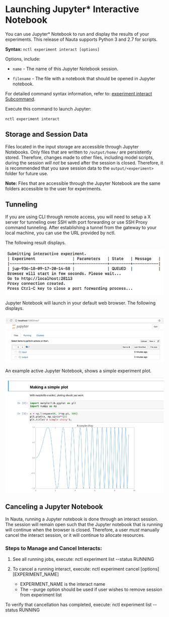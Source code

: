 # Launching Jupyter* Interactive Notebook

You can use Jupyter* Notebook to run and display the results of your experiments. This release of Nauta supports Python 3 and 2.7 for scripts. 

**Syntax:** `nctl experiment interact [options]`

Options, include:

* `name` - The name of this Jupyter Notebook session. 

* `filename` - The file with a notebook that should be opened in Jupyter notebook.

For detailed command syntax information, refer to: [experiment interact Subcommand](experiment.md#interact-Subcommand). 

Execute this command to launch Jupyter:

`nctl experiment interact`

## Storage and Session Data

Files located in the input storage are accessible through Jupyter Notebooks. Only files that are written to `/output/home/` are persistently stored. Therefore, changes made to other files, including model scripts, during the session _will not_ be saved after the session is closed. Therefore, it is recommended that you save session data to the `output/<experiment>` folder for future use.

**Note:** Files that are accessible through the Jupyter Notebook are the same folders accessible to the user for experiments.

## Tunneling

If you are using CLI through remote access, you will need to setup a X server for tunneling over SSH with port forwarding or use SSH Proxy command tunneling. After establishing a tunnel from the gateway to your local machine, you can use the URL provided by nctl.

The following result displays.

 ![](images/submit_interactive_exp.png)
  
Jupyter Notebook will launch in your default web browser. The following displays. 

 ![](images/jupyter_dashbd.png)


An example active Jupyter Notebook, shows a simple experiment plot.
 
 ![](images/jupyter_plot.png)
 
## Canceling a Jupyter Notebook

In Nauta, running a Jupyter notebook is done through an interact session. The session will remain open such that the Jupyter notebook that is running will continue when the browser is closed. Therefore, a user _must_ manually cancel the interact session, or it will continue to allocate resources.
 
### Steps to Manage and Cancel Interacts:

1. See all running jobs, execute: nctl experiment list --status RUNNING

2. To cancel a running interact, execute: nctl experiment cancel [options] [EXPERIMENT_NAME]

   * EXPERIMENT_NAME is the interact name
   * The --purge option should be used if user wishes to remove session from experiment list
   
To verify that cancellation has completed, execute: nctl experiment list --status RUNNING 
 
